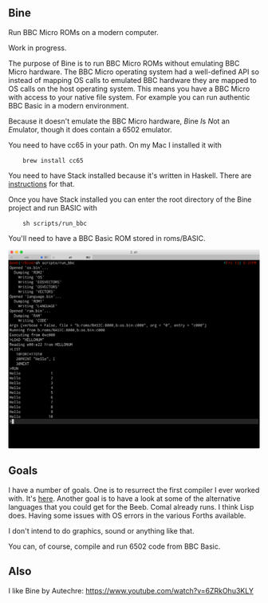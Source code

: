 Bine
----
Run BBC Micro ROMs on a modern computer.

Work in progress.

The purpose of Bine is to run BBC Micro ROMs without emulating BBC Micro hardware. The BBC Micro operating system had a well-defined API so instead of mapping OS calls to emulated BBC hardware they are mapped to OS calls on the host operating system. This means you have a BBC Micro with access to your native file system. For example you can run authentic BBC Basic in a modern environment.

Because it doesn't emulate the BBC Micro hardware, *B*ine *I*s *N*ot an *E*mulator, though it does contain a 6502 emulator.

You need to have cc65 in your path. On my Mac I installed it with

        brew install cc65

You need to have Stack installed because it's written in Haskell. There are [instructions](https://docs.haskellstack.org/en/stable/README/) for that.

Once you have Stack installed you can enter the root directory of the Bine project and run BASIC with

        sh scripts/run_bbc

You'll need to have a BBC Basic ROM stored in roms/BASIC.

![Bine screenshot](docs/beeb.png?raw=true "Bine Screenshot")

Goals
-----
I have a number of goals. One is to resurrect the first compiler I ever worked with. It's [here](http://www.bighole.nl/pub/mirror/homepage.ntlworld.com/kryten_droid/Acorn/Atom/pp/pp_spl_compiler.htm). Another goal is to have a look at some of the alternative languages that you could get for the Beeb.
Comal already runs. I think Lisp does. Having some issues with OS errors in the various Forths available.

I don't intend to do graphics, sound or anything like that.

You can, of course, compile and run 6502 code from BBC Basic.

Also
----

I like Bine by Autechre: https://www.youtube.com/watch?v=6ZRkOhu3KLY
